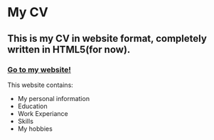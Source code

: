 # My CV
## This is my CV in website format, completely written in HTML5(for now).
### [Go to my website!](https://rahulkrishnakr.github.io/cv/)
This website contains: 
- My personal information
- Education
- Work Experiance
- Skills 
- My hobbies
